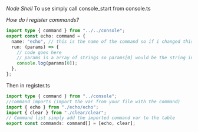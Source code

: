 _Node Shell_
To use simply call console_start from console.ts

_How do i register commands?_

```typescript
import type { command } from "../../console";
export const echo: command = {
  name: "echo", // this is the name of the command so if i changed this to echo1 i would have to do echo1 "Hello, World"
  run: (params) => {
    // code goes here
    // params is a array of strings so params[0] would be the string in this command: echo "Hello, World!"
    console.log(params[0]);
  },
};
```

Then in register.ts

```typescript
import type { command } from "../console";
//command imports (import the var from your file with the command)
import { echo } from "./echo/echo";
import { clear } from "./clear/clear";
// Command list simply add the imported command var to the table
export const commands: command[] = [echo, clear];
```
